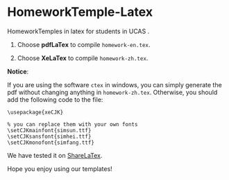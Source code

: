 HomeworkTemple-Latex
====================

HomeworkTemples in latex for students in UCAS .

1. Choose **pdfLaTex** to compile `homework-en.tex`.

2. Choose **XeLaTex** to compile `homework-zh.tex`.

**Notice**:

If you are using the software `ctex` in windows, you can simply generate the pdf without changing anything in `homework-zh.tex`.
Otherwise, you should add the following code to the file:

	\usepackage{xeCJK}

	% you can replace them with your own fonts
	\setCJKmainfont{simsun.ttf}
	\setCJKsansfont{simhei.ttf}
	\setCJKmonofont{simfang.ttf}
	
We have tested it on [ShareLaTex].

Hope you enjoy using our templates!

[ShareLaTex]: www.sharelatex.com
